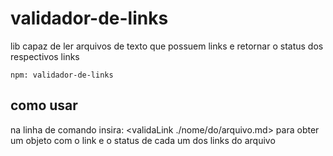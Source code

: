 # validador-de-links
lib capaz de ler arquivos de texto que possuem links e retornar o status dos respectivos links

```
npm: validador-de-links
```

## como usar

na linha de comando insira: <validaLink ./nome/do/arquivo.md> para obter um objeto com o link e o status de cada um dos links do arquivo
